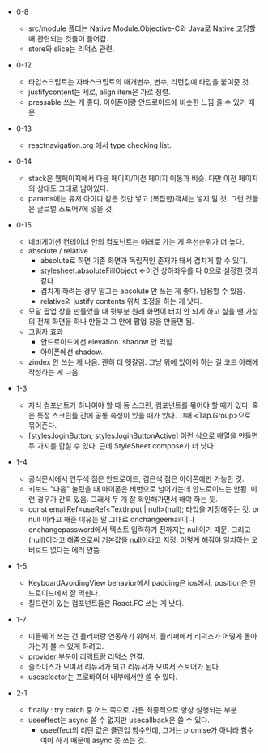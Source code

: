 - 0-8
  - src/module 폴더는 Native Module.Objective-C와 Java로 Native 코딩할 때 관련되는 것들이 들어감.
  - store와 slice는 리덕스 관련.
- 0-12
  - 타입스크립트는 자바스크립트의 매개변수, 변수, 리턴값에 타입을 붙여준 것.
  - justifycontent는 세로, align item은 가로 정렬.
  - pressable 쓰는 게 좋다. 아이폰이랑 안드로이드에 비슷한 느낌 줄 수 있기 때문.
- 0-13
  - reactnavigation.org 에서 type checking list.
- 0-14
  - stack은 웹페이지에서 다음 페이지/이전 페이지 이동과 비슷. 다만 이전 페이지의 상태도 그대로 남아있다. 
  - params에는 유저 아이디 같은 것만 넣고 (복잡한)객체는 넣지 말 것. 그런 것들은 글로벌 스토어?에 넣을 것. 
- 0-15 
  - 네비게이션 컨테이너 안의 컴포넌트는 아래로 가는 게 우선순위가 더 높다. 
  - absolute / relative
    - absolute로 하면 기존 화면과 독립적인 존재가 돼서 겹치게 할 수 있다. 
    -  stylesheet.absoluteFillObject 
    <-이건 상하좌우를 다 0으로 설정한 것과 같다.
    - 겹치게 하려는 경우 말고는 absolute 안 쓰는 게 좋다. 남용할 수 있음. 
    - relative와 justify contents 위치 조정을 하는 게 낫다. 
  - 모달 팝업 창을 만들었을 때 뒷부분 원래 화면이 터치 안 되게 하고 싶을 땐 가상의 전체 화면을 하나 만들고 그 안에 팝업 창을 만들면 됨. 
  - 그림자 효과
    - 안드로이드에선 elevation. shadow 안 먹힘.
    - 아이폰에선 shadow.
  - zindex 안 쓰는 게 나음. 괜히 더 헷갈림. 그냥 위에 있어야 하는 걸 코드 아래에 작성하는 게 나음. 

- 1-3
  - 자식 컴포넌트가 하나여야 할 때 등 스크린, 컴포넌트를 묶어야 할 때가 있다. 혹은 특정 스크린들 간에 공통 속성이 있을 때가 있다. 그때 <Tap.Group>으로 묶어준다.
  - [styles.loginButton, styles.loginButtonActive] 이런 식으로 배열을 만들면 두 가지를 합칠 수 있다. 근데 StyleSheet.compose가 더 낫다.


- 1-4
  - 공식문서에서 연두색 점은 안드로이드, 검은색 점은 아이폰에만 가능한 것. 
  - 키보드 "다음" 눌렀을 때 아이폰은 비번으로 넘어가는데 안드로이드는 안됨. 이런 경우가 간혹 있음. 그래서 두 개 잘 확인해가면서 해야 하는 듯.
  -   const emailRef=useRef<TextInput | null>(null);
  타입을 지정해주는 것. or null 이라고 해준 이유는 말 그대로 onchangeemail이나 onchangepassword에서 텍스트 입력하기 전까지는 null이기 때문. 그리고 (null)이라고 해줌으로써 기본값을 null이라고 지정. 이렇게 해줘야 일치하는 오버로드 없다는 에러 안뜸.

- 1-5
  - KeyboardAvoidingView behavior에서 padding은 ios에서, position은 안드로이드에서 잘 먹힌다. 
  - 칠드런이 있는 컴포넌트들은 React.FC 쓰는 게 낫다. 


- 1-7
  - 미들웨어 쓰는 건 플리퍼랑 연동하기 위해서. 플리퍼에서 리덕스가 어떻게 돌아가는지 볼 수 있게 하려고.
  - provider 부분이 리액트랑 리덕스 연결.
  - 슬라이스가 모여서 리듀서가 되고 리듀서가 모여서 스토어가 된다. 
  - useselector는 프로바이더 내부에서만 쓸 수 있다. 

- 2-1
  - finally : try catch 중 어느 쪽으로 가든 최종적으로 항상 실행되는 부분.
  - useeffect는 async 쓸 수 없지만 usecallback은 쓸 수 있다. 
    - useeffect의 리턴 값은 클린업 함수인데, 그거는 promise가 아니라 함수여야 하기 때문에 async 못 쓰는 것. 